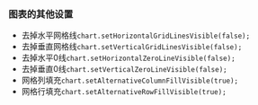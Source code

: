 ### 图表的其他设置

* 去掉水平网格线`chart.setHorizontalGridLinesVisible(false);`
* 去掉垂直网格线`chart.setVerticalGridLinesVisible(false);`
* 去掉水平0线`chart.setHorizontalZeroLineVisible(false);`
* 去掉垂直0线`chart.setVerticalZeroLineVisible(false);`
* 网格列填充`chart.setAlternativeColumnFillVisible(true);`
* 网格行填充`chart.setAlternativeRowFillVisible(true);`